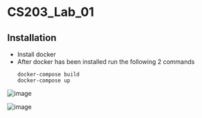 # CS203_Lab_01

## Installation
- Install docker
- After docker has been installed run the following 2 commands
  ```docker
  docker-compose build
  docker-compose up  
  ```
![image](https://github.com/user-attachments/assets/fb7d557d-7487-465d-aec0-436bb47aab12)

![image](https://github.com/user-attachments/assets/407e8a17-652c-4985-a00d-0dd8ef2fbc29)

